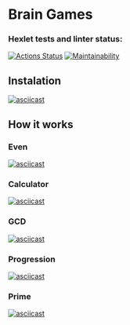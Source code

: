 # Brain Games

### Hexlet tests and linter status:
[![Actions Status](https://github.com/d13ch/frontend-project-44/workflows/hexlet-check/badge.svg)](https://github.com/d13ch/frontend-project-44/actions)
[![Maintainability](https://api.codeclimate.com/v1/badges/4e408ca3023771863699/maintainability)](https://codeclimate.com/github/d13ch/frontend-project-44/maintainability)

## Instalation
[![asciicast](https://asciinema.org/a/f9QwnMiqIv6DqPatc29EzkyEA.svg)](https://asciinema.org/a/f9QwnMiqIv6DqPatc29EzkyEA)

## How it works
### Even
[![asciicast](https://asciinema.org/a/hhaRedTnyKMf143U0VzoDr2ix.svg)](https://asciinema.org/a/hhaRedTnyKMf143U0VzoDr2ix)
### Calculator
[![asciicast](https://asciinema.org/a/pE5qAQHj1Mejc7c0wo2oievtQ.svg)](https://asciinema.org/a/pE5qAQHj1Mejc7c0wo2oievtQ)
### GCD
[![asciicast](https://asciinema.org/a/ZzTNsOAyx2ZGGnIf3KC24Y6pB.svg)](https://asciinema.org/a/ZzTNsOAyx2ZGGnIf3KC24Y6pB)
### Progression
[![asciicast](https://asciinema.org/a/sFbsiF5QcB734QB9gWjEknVmK.svg)](https://asciinema.org/a/sFbsiF5QcB734QB9gWjEknVmK)
### Prime
[![asciicast](https://asciinema.org/a/tdCenAvikpIJaPPpm4UYhOAC3.svg)](https://asciinema.org/a/tdCenAvikpIJaPPpm4UYhOAC3)